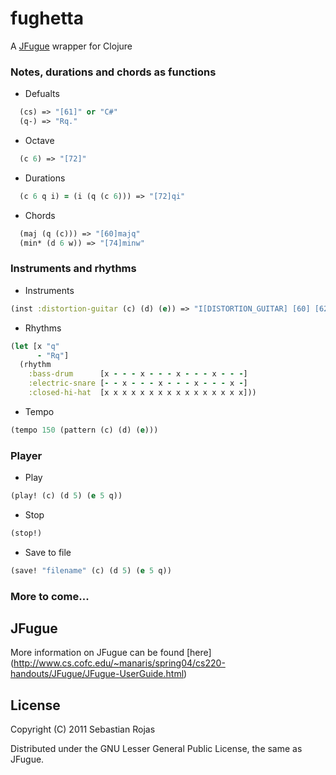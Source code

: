 # fughetta

A [JFugue](http://www.jfugue.org/) wrapper for Clojure

### Notes, durations and chords as functions

* Defualts

```clj
  (cs) => "[61]" or "C#"   
  (q-) => "Rq."
```

* Octave 
      

```clj
  (c 6) => "[72]"
```

* Durations 

```clj
  (c 6 q i) = (i (q (c 6))) => "[72]qi"
```

* Chords

```clj
  (maj (q (c))) => "[60]majq"
  (min* (d 6 w)) => "[74]minw"
```

### Instruments and rhythms

* Instruments

```clj
(inst :distortion-guitar (c) (d) (e)) => "I[DISTORTION_GUITAR] [60] [62] [64]"
```

* Rhythms

```clj
(let [x "q"
      - "Rq"]
  (rhythm
    :bass-drum      [x - - - x - - - x - - - x - - -]
    :electric-snare [- - x - - - x - - - x - - - x -]
    :closed-hi-hat  [x x x x x x x x x x x x x x x x]))
```

* Tempo

```clj
(tempo 150 (pattern (c) (d) (e)))
```

### Player

* Play

```clj
(play! (c) (d 5) (e 5 q))
```

* Stop

```clj
(stop!)
```

* Save to file

```clj
(save! "filename" (c) (d 5) (e 5 q))
```

### More to come...

## JFugue

More information on JFugue can be found [here] (http://www.cs.cofc.edu/~manaris/spring04/cs220-handouts/JFugue/JFugue-UserGuide.html)

## License

Copyright (C) 2011 Sebastian Rojas

Distributed under the GNU Lesser General Public License, the same as JFugue.
